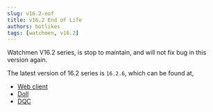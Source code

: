 ```yaml
---
slug: v16.2-eof  
title: v16.2 End of Life  
authors: botlikes  
tags: [watchmen, v16.2]
---
```


Watchmen V16.2 series, is stop to maintain, and will not fix bug in this version again.

The latest version of 16.2 series is `16.2.6`, which can be found at,

- [Web client](https://github.com/Indexical-Metrics-Measure-Advisory/watchmen/pkgs/container/watchmen-web-client/40718276?tag=16.2.6)
- [Doll](https://github.com/Indexical-Metrics-Measure-Advisory/watchmen/pkgs/container/watchmen-matryoshka-doll-mysql/40719642?tag=16.2.6)
- [DQC](https://github.com/Indexical-Metrics-Measure-Advisory/watchmen/pkgs/container/watchmen-matryoshka-dqc-mysql/40719334?tag=16.2.6)
